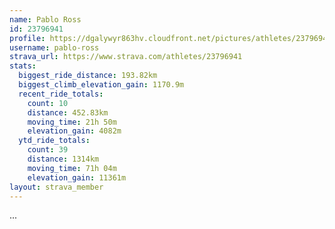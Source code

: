 ```yaml
---
name: Pablo Ross
id: 23796941
profile: https://dgalywyr863hv.cloudfront.net/pictures/athletes/23796941/14615399/1/large.jpg
username: pablo-ross
strava_url: https://www.strava.com/athletes/23796941
stats:
  biggest_ride_distance: 193.82km
  biggest_climb_elevation_gain: 1170.9m
  recent_ride_totals:
    count: 10
    distance: 452.83km
    moving_time: 21h 50m
    elevation_gain: 4082m
  ytd_ride_totals:
    count: 39
    distance: 1314km
    moving_time: 71h 04m
    elevation_gain: 11361m
layout: strava_member
--- 
```

...
